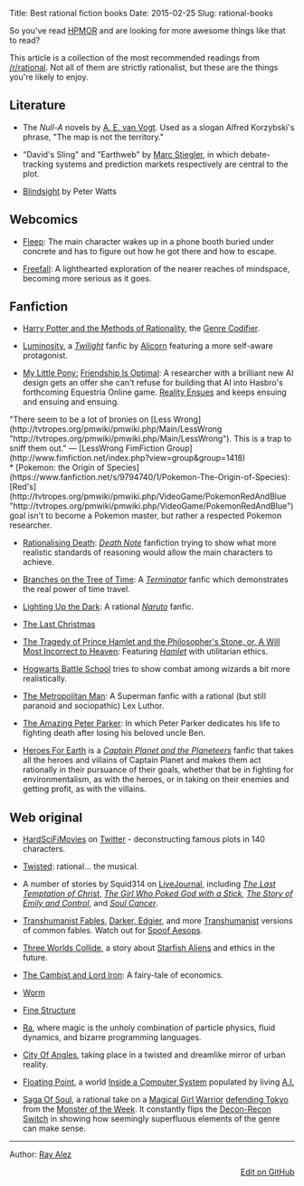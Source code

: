 Title: Best rational fiction books
Date: 2015-02-25
Slug: rational-books

So you've read [HPMOR](http://hpmor.com/) and are looking for more awesome things like that to read?

This article is a collection of the most recommended readings from [/r/rational](http://www.reddit.com/r/rational/). Not all of them are strictly rationalist, but these are the things you're likely to enjoy.

## Literature

*   The _Null-A_ novels by [A. E. van Vogt](http://tvtropes.org/pmwiki/pmwiki.php/Creator/AEVanVogt "http://tvtropes.org/pmwiki/pmwiki.php/Creator/AEVanVogt"). Used as a slogan Alfred Korzybski's phrase, "The map is not the territory."

*   "David's Sling" and "Earthweb" by [Marc Stiegler](http://tvtropes.org/pmwiki/pmwiki.php/Creator/MarcStiegler "http://tvtropes.org/pmwiki/pmwiki.php/Creator/MarcStiegler"), in which debate-tracking systems and prediction markets respectively are central to the plot.

* [Blindsight](http://tvtropes.org/pmwiki/pmwiki.php/Literature/Blindsight "http://tvtropes.org/pmwiki/pmwiki.php/Literature/Blindsight") by Peter Watts

## Webcomics
* [Fleep](http://tvtropes.org/pmwiki/pmwiki.php/ComicStrip/Fleep "http://tvtropes.org/pmwiki/pmwiki.php/ComicStrip/Fleep"): The main character wakes up in a phone booth buried under concrete and has to figure out how he got there and how to escape.

* [Freefall](http://tvtropes.org/pmwiki/pmwiki.php/Webcomic/Freefall "http://tvtropes.org/pmwiki/pmwiki.php/Webcomic/Freefall"): A lighthearted exploration of the nearer reaches of mindspace, becoming more serious as it goes.
## Fanfiction
* [Harry Potter and the Methods of Rationality](http://tvtropes.org/pmwiki/pmwiki.php/Fanfic/HarryPotterAndTheMethodsOfRationality "http://tvtropes.org/pmwiki/pmwiki.php/Fanfic/HarryPotterAndTheMethodsOfRationality"), the [Genre Codifier](http://tvtropes.org/pmwiki/pmwiki.php/Main/TropeCodifier "http://tvtropes.org/pmwiki/pmwiki.php/Main/TropeCodifier").

* [Luminosity](http://tvtropes.org/pmwiki/pmwiki.php/Fanfic/Luminosity "http://tvtropes.org/pmwiki/pmwiki.php/Fanfic/Luminosity"), a _[Twilight](http://tvtropes.org/pmwiki/pmwiki.php/Literature/Twilight "http://tvtropes.org/pmwiki/pmwiki.php/Literature/Twilight")_ fanfic by [Alicorn](http://tvtropes.org/pmwiki/pmwiki.php/Creator/Alicorn "http://tvtropes.org/pmwiki/pmwiki.php/Creator/Alicorn") featuring a more self-aware protagonist.

* [My Little Pony:](http://tvtropes.org/pmwiki/pmwiki.php/WesternAnimation/MyLittlePonyFriendshipIsMagic "http://tvtropes.org/pmwiki/pmwiki.php/WesternAnimation/MyLittlePonyFriendshipIsMagic") [Friendship Is Optimal](http://tvtropes.org/pmwiki/pmwiki.php/Fanfic/FriendshipIsOptimal "http://tvtropes.org/pmwiki/pmwiki.php/Fanfic/FriendshipIsOptimal"): A researcher with a brilliant new AI design gets an offer she can't refuse for building that AI into Hasbro's forthcoming Equestria Online game. [Reality Ensues](http://tvtropes.org/pmwiki/pmwiki.php/Main/RealityEnsues "http://tvtropes.org/pmwiki/pmwiki.php/Main/RealityEnsues") and keeps ensuing and ensuing and ensuing.
<div class="indent"> "There seem to be a lot of bronies on [Less Wrong](http://tvtropes.org/pmwiki/pmwiki.php/Main/LessWrong "http://tvtropes.org/pmwiki/pmwiki.php/Main/LessWrong"). This is a trap to sniff them out." — [LessWrong FimFiction Group](http://www.fimfiction.net/index.php?view=group&amp;group=1418)
</div>
* [Pokemon: the Origin of Species](https://www.fanfiction.net/s/9794740/1/Pokemon-The-Origin-of-Species): [Red's](http://tvtropes.org/pmwiki/pmwiki.php/VideoGame/PokemonRedAndBlue "http://tvtropes.org/pmwiki/pmwiki.php/VideoGame/PokemonRedAndBlue") goal isn't to become a Pokemon master, but rather a respected Pokemon researcher.

* [Rationalising Death](https://www.fanfiction.net/s/9380249/1/Rationalising-Death): _[Death Note](http://tvtropes.org/pmwiki/pmwiki.php/Manga/DeathNote "http://tvtropes.org/pmwiki/pmwiki.php/Manga/DeathNote")_ fanfiction trying to show what more realistic standards of reasoning would allow the main characters to achieve.

* [Branches on the Tree of Time](https://www.fanfiction.net/s/9658524/1/Branches-on-the-Tree-of-Time): A _[Terminator](http://tvtropes.org/pmwiki/pmwiki.php/Franchise/Terminator "http://tvtropes.org/pmwiki/pmwiki.php/Franchise/Terminator")_ fanfic which demonstrates the real power of time travel.

* [Lighting Up the Dark](https://www.fanfiction.net/s/9311012/1/Lighting-Up-the-Dark): A rational _[Naruto](http://tvtropes.org/pmwiki/pmwiki.php/Franchise/Naruto "http://tvtropes.org/pmwiki/pmwiki.php/Franchise/Naruto")_ fanfic.

* [The Last Christmas](https://www.fanfiction.net/s/9915682/1/The-Last-Christmas)

* [The Tragedy of Prince Hamlet and the Philosopher's Stone, or, A Will Most Incorrect to Heaven](http://makefoil.com/): Featuring _[Hamlet](http://tvtropes.org/pmwiki/pmwiki.php/Theatre/Hamlet "http://tvtropes.org/pmwiki/pmwiki.php/Theatre/Hamlet")_ with utilitarian ethics.

* [Hogwarts Battle School](https://www.fanfiction.net/s/8379655/1/Hogwarts-Battle-School) tries to show combat among wizards a bit more realistically.

* [The Metropolitan Man](http://tvtropes.org/pmwiki/pmwiki.php/FanFic/TheMetropolitanMan "http://tvtropes.org/pmwiki/pmwiki.php/FanFic/TheMetropolitanMan"): A Superman fanfic with a rational (but still paranoid and sociopathic) Lex Luthor.

* [The Amazing Peter Parker](https://www.fanfiction.net/s/10503877/1/The-Amazing-Peter-Parker): In which Peter Parker dedicates his life to fighting death after losing his beloved uncle Ben.

* [Heroes For Earth](http://tvtropes.org/pmwiki/pmwiki.php/Fanfic/HeroesForEarth "http://tvtropes.org/pmwiki/pmwiki.php/Fanfic/HeroesForEarth") is a _[Captain Planet and the Planeteers](http://tvtropes.org/pmwiki/pmwiki.php/WesternAnimation/CaptainPlanetAndThePlaneteers "http://tvtropes.org/pmwiki/pmwiki.php/WesternAnimation/CaptainPlanetAndThePlaneteers")_ fanfic that takes all the heroes and villains of Captain Planet and makes them act rationally in their pursuance of their goals, whether that be in fighting for environmentalism, as with the heroes, or in taking on their enemies and getting profit, as with the villains.

## Web original
* [HardSciFiMovies](https://twitter.com/HardSciFiMovies) on [Twitter](http://tvtropes.org/pmwiki/pmwiki.php/Website/Twitter "http://tvtropes.org/pmwiki/pmwiki.php/Website/Twitter") - deconstructing famous plots in 140 characters.

* [Twisted](https://www.youtube.com/watch?v=-77cUxba-aA): rational... the musical.

*   A number of stories by Squid314 on [LiveJournal](http://tvtropes.org/pmwiki/pmwiki.php/Main/LiveJournal "http://tvtropes.org/pmwiki/pmwiki.php/Main/LiveJournal"), including _[The Last Temptation of Christ](http://squid314.livejournal.com/324957.html)_, _[The Girl Who Poked God with a Stick](http://squid314.livejournal.com/336195.html)_, _[The Story of Emily and Control](http://squid314.livejournal.com/293753.html)_, and _[Soul Cancer](http://squid314.livejournal.com/284970.html)_.

* [Transhumanist Fables](http://slatestarcodex.com/2013/05/27/transhumanist-fables/), [Darker, Edgier](http://tvtropes.org/pmwiki/pmwiki.php/Main/DarkerAndEdgier "http://tvtropes.org/pmwiki/pmwiki.php/Main/DarkerAndEdgier"), and more [Transhumanist](http://tvtropes.org/pmwiki/pmwiki.php/Main/Transhuman "http://tvtropes.org/pmwiki/pmwiki.php/Main/Transhuman") versions of common fables. Watch out for [Spoof Aesops](http://tvtropes.org/pmwiki/pmwiki.php/Main/SpoofAesop "http://tvtropes.org/pmwiki/pmwiki.php/Main/SpoofAesop").

* [Three Worlds Collide](http://tvtropes.org/pmwiki/pmwiki.php/Main/ThreeWorldsCollide "http://tvtropes.org/pmwiki/pmwiki.php/Main/ThreeWorldsCollide"), a story about [Starfish Aliens](http://tvtropes.org/pmwiki/pmwiki.php/Main/StarfishAliens "http://tvtropes.org/pmwiki/pmwiki.php/Main/StarfishAliens") and ethics in the future.

* [The Cambist and Lord Iron](http://tvtropes.org/pmwiki/pmwiki.php/Literature/TheCambistAndLordIron "http://tvtropes.org/pmwiki/pmwiki.php/Literature/TheCambistAndLordIron"): A fairy-tale of economics.

* [Worm](http://tvtropes.org/pmwiki/pmwiki.php/Literature/Worm "http://tvtropes.org/pmwiki/pmwiki.php/Literature/Worm")

* [Fine Structure](http://tvtropes.org/pmwiki/pmwiki.php/Literature/FineStructure "http://tvtropes.org/pmwiki/pmwiki.php/Literature/FineStructure")

* [Ra](http://tvtropes.org/pmwiki/pmwiki.php/Literature/Ra "http://tvtropes.org/pmwiki/pmwiki.php/Literature/Ra"), where magic is the unholy combination of particle physics, fluid dynamics, and bizarre programming languages.

* [City Of Angles](http://tvtropes.org/pmwiki/pmwiki.php/Literature/CityOfAngles "http://tvtropes.org/pmwiki/pmwiki.php/Literature/CityOfAngles"), taking place in a twisted and dreamlike mirror of urban reality.

* [Floating Point](http://tvtropes.org/pmwiki/pmwiki.php/Literature/FloatingPoint "http://tvtropes.org/pmwiki/pmwiki.php/Literature/FloatingPoint"), a world [Inside a Computer System](http://tvtropes.org/pmwiki/pmwiki.php/Main/InsideAComputerSystem "http://tvtropes.org/pmwiki/pmwiki.php/Main/InsideAComputerSystem") populated by living [A.I.](http://tvtropes.org/pmwiki/pmwiki.php/Main/ArtificialIntelligence "http://tvtropes.org/pmwiki/pmwiki.php/Main/ArtificialIntelligence")

* [Saga Of Soul](http://tvtropes.org/pmwiki/pmwiki.php/Literature/SagaOfSoul "http://tvtropes.org/pmwiki/pmwiki.php/Literature/SagaOfSoul"), a rational take on a [Magical Girl Warrior](http://tvtropes.org/pmwiki/pmwiki.php/Main/MagicalGirlWarrior "http://tvtropes.org/pmwiki/pmwiki.php/Main/MagicalGirlWarrior") [defending Tokyo](http://tvtropes.org/pmwiki/pmwiki.php/Main/TokyoIsTheCenterOfTheUniverse "http://tvtropes.org/pmwiki/pmwiki.php/Main/TokyoIsTheCenterOfTheUniverse") from the [Monster of the Week](http://tvtropes.org/pmwiki/pmwiki.php/Main/MonsterOfTheWeek "http://tvtropes.org/pmwiki/pmwiki.php/Main/MonsterOfTheWeek"). It constantly flips the [Decon-Recon Switch](http://tvtropes.org/pmwiki/pmwiki.php/Main/DeconReconSwitch "http://tvtropes.org/pmwiki/pmwiki.php/Main/DeconReconSwitch") in showing how seemingly superfluous elements of the genre can make sense.


<!--, 
- diamond age 
- The Player of Games
----
- The Name of the Wind
- Altered Carbon
- The Stormlight Archivrs
- The Lies of Locke Lamora
----
- Anathem
- diskworld(Small Gods, sourcery, mort)
- dune, 
- hyperion
- hitchiker
----
Second:
- Ra - epub
- Worm
- Rainbow's End
- To say nothing of the dog
- Daemon(suarez)
- Vorkosigan saga
- Good omens - comedy, alexabderwales
- Accelerando
  
Miles Vorkosigan
Asimov
 -->



<div id="article-info">
<hr/>
Author: <a href="http://rationalfiction.io/users/rayalez">Ray Alez</a>

<a style="float:right;"
href="https://github.com/raymestalez/rationalfiction/blob/master/content/rational-books.md">Edit on GitHub</a>
</div>
